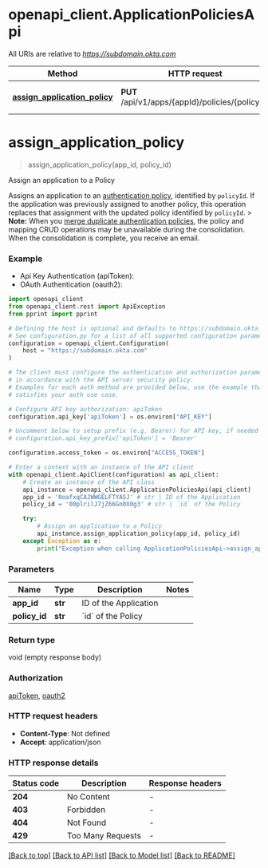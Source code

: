 # openapi_client.ApplicationPoliciesApi

All URIs are relative to *https://subdomain.okta.com*

Method | HTTP request | Description
------------- | ------------- | -------------
[**assign_application_policy**](ApplicationPoliciesApi.md#assign_application_policy) | **PUT** /api/v1/apps/{appId}/policies/{policyId} | Assign an application to a Policy


# **assign_application_policy**
> assign_application_policy(app_id, policy_id)

Assign an application to a Policy

Assigns an application to an [authentication policy](/openapi/okta-management/management/tag/Policy/), identified by `policyId`. If the application was previously assigned to another policy, this operation replaces that assignment with the updated policy identified by `policyId`.  > **Note:** When you [merge duplicate authentication policies](https://help.okta.com/okta_help.htm?type=oie&id=ext-merge-auth-policies), the policy and mapping CRUD operations may be unavailable during the consolidation. When the consolidation is complete, you receive an email.

### Example

* Api Key Authentication (apiToken):
* OAuth Authentication (oauth2):

```python
import openapi_client
from openapi_client.rest import ApiException
from pprint import pprint

# Defining the host is optional and defaults to https://subdomain.okta.com
# See configuration.py for a list of all supported configuration parameters.
configuration = openapi_client.Configuration(
    host = "https://subdomain.okta.com"
)

# The client must configure the authentication and authorization parameters
# in accordance with the API server security policy.
# Examples for each auth method are provided below, use the example that
# satisfies your auth use case.

# Configure API key authorization: apiToken
configuration.api_key['apiToken'] = os.environ["API_KEY"]

# Uncomment below to setup prefix (e.g. Bearer) for API key, if needed
# configuration.api_key_prefix['apiToken'] = 'Bearer'

configuration.access_token = os.environ["ACCESS_TOKEN"]

# Enter a context with an instance of the API client
with openapi_client.ApiClient(configuration) as api_client:
    # Create an instance of the API class
    api_instance = openapi_client.ApplicationPoliciesApi(api_client)
    app_id = '0oafxqCAJWWGELFTYASJ' # str | ID of the Application
    policy_id = '00plrilJ7jZ66Gn0X0g3' # str | `id` of the Policy

    try:
        # Assign an application to a Policy
        api_instance.assign_application_policy(app_id, policy_id)
    except Exception as e:
        print("Exception when calling ApplicationPoliciesApi->assign_application_policy: %s\n" % e)
```



### Parameters


Name | Type | Description  | Notes
------------- | ------------- | ------------- | -------------
 **app_id** | **str**| ID of the Application | 
 **policy_id** | **str**| &#x60;id&#x60; of the Policy | 

### Return type

void (empty response body)

### Authorization

[apiToken](../README.md#apiToken), [oauth2](../README.md#oauth2)

### HTTP request headers

 - **Content-Type**: Not defined
 - **Accept**: application/json

### HTTP response details

| Status code | Description | Response headers |
|-------------|-------------|------------------|
**204** | No Content |  -  |
**403** | Forbidden |  -  |
**404** | Not Found |  -  |
**429** | Too Many Requests |  -  |

[[Back to top]](#) [[Back to API list]](../README.md#documentation-for-api-endpoints) [[Back to Model list]](../README.md#documentation-for-models) [[Back to README]](../README.md)

